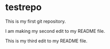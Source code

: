 # testrepo

This is my first git repository. 

I am making my second edit to my README file.

This is my third edit to my README file.